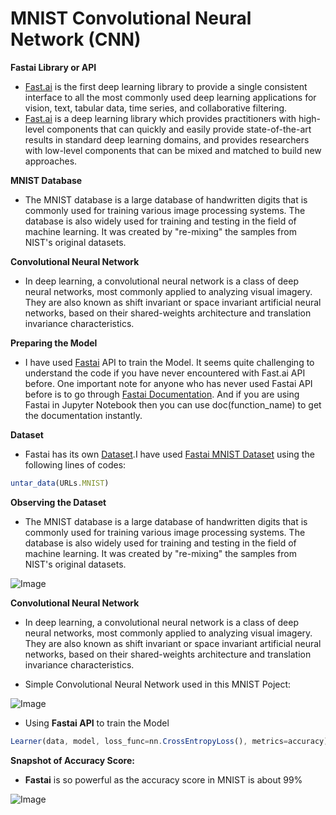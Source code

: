 # **MNIST Convolutional Neural Network (CNN)**

**Fastai Library or API**
- [Fast.ai](https://www.fast.ai/about/) is the first deep learning library to provide a single consistent interface to all the most commonly used deep learning applications for vision, text, tabular data, time series, and collaborative filtering.
- [Fast.ai](https://www.fast.ai/about/) is a deep learning library which provides practitioners with high-level components that can quickly and easily provide state-of-the-art results in standard deep learning domains, and provides researchers with low-level components that can be mixed and matched to build new approaches.

**MNIST Database**
- The MNIST database is a large database of handwritten digits that is commonly used for training various image processing systems. The database is also widely used for training and testing in the field of machine learning. It was created by "re-mixing" the samples from NIST's original datasets.

**Convolutional Neural Network**
- In deep learning, a convolutional neural network is a class of deep neural networks, most commonly applied to analyzing visual imagery. They are also known as shift invariant or space invariant artificial neural networks, based on their shared-weights architecture and translation invariance characteristics.

**Preparing the Model**
- I have used [Fastai](https://www.fast.ai/about/) API to train the Model. It seems quite challenging to understand the code if you have never encountered with Fast.ai API before.
One important note for anyone who has never used Fastai API before is to go through [Fastai Documentation](https://docs.fast.ai/). And if you are using Fastai in Jupyter Notebook then you can use doc(function_name) to get the documentation instantly.

**Dataset**
- Fastai has its own [Dataset](https://docs.fast.ai/datasets.html).I have used [Fastai MNIST Dataset](https://course.fast.ai/datasets) using the following lines of codes:

```javascript
untar_data(URLs.MNIST)
```

**Observing the Dataset**
- The MNIST database is a large database of handwritten digits that is commonly used for training various image processing systems. The database is also widely used for training and testing in the field of machine learning. It was created by "re-mixing" the samples from NIST's original datasets.

![Image](https://res.cloudinary.com/dge89aqpc/image/upload/v1596632331/MNI_syaldn.png)

**Convolutional Neural Network**
- In deep learning, a convolutional neural network is a class of deep neural networks, most commonly applied to analyzing visual imagery. They are also known as shift invariant or space invariant artificial neural networks, based on their shared-weights architecture and translation invariance characteristics.

- Simple Convolutional Neural Network used in this MNIST Poject:

![Image](https://res.cloudinary.com/dge89aqpc/image/upload/v1596632586/Conv_rh520d.png)

- Using **Fastai API** to train the Model

```javascript
Learner(data, model, loss_func=nn.CrossEntropyLoss(), metrics=accuracy)
```
**Snapshot of Accuracy Score:**
- **Fastai** is so powerful as the accuracy score in MNIST is about 99%

![Image](https://res.cloudinary.com/dge89aqpc/image/upload/v1596819121/mnis_ngdefj.png)
